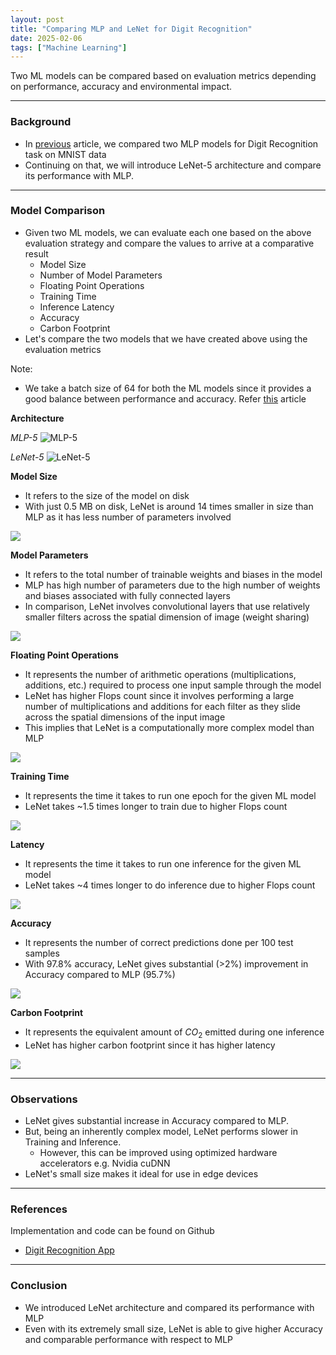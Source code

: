 ```yaml
---
layout: post
title: "Comparing MLP and LeNet for Digit Recognition"
date: 2025-02-06
tags: ["Machine Learning"]
---
```


Two ML models can be compared based on evaluation metrics depending on performance, accuracy and environmental impact.

---

### Background

- In [previous](https://gouherdanish.github.io/2025/02/01/comparing-ml-models.html) article, we compared two MLP models for Digit Recognition task on MNIST data
- Continuing on that, we will introduce LeNet-5 architecture and compare its performance with MLP.

---
### Model Comparison

- Given two ML models, we can evaluate each one based on the above evaluation strategy and compare the values to arrive at a comparative result
    - Model Size
    - Number of Model Parameters
    - Floating Point Operations
    - Training Time
    - Inference Latency
    - Accuracy
    - Carbon Footprint
- Let's compare the two models that we have created above using the evaluation metrics

Note:
- We take a batch size of 64 for both the ML models since it provides a good balance between performance and accuracy. Refer [this](https://gouherdanish.github.io/2024/12/25/effects-of-batch-size.html) article

**Architecture**

_MLP-5_
<img src="{{site.url}}/images/mnist/mlp-5.png" alt="MLP-5">

_LeNet-5_
<img src="{{site.url}}/images/mnist/lenet.png" alt="LeNet-5">

**Model Size**

- It refers to the size of the model on disk
- With just 0.5 MB on disk, LeNet is around 14 times smaller in size than MLP as it has less number of parameters involved

<img src="{{site.url}}/images/mnist/mlp-vs-lenet-comp-g1.png">

**Model Parameters**

- It refers to the total number of trainable weights and biases in the model
- MLP has high number of parameters due to the high number of weights and biases associated with fully connected layers
- In comparison, LeNet involves convolutional layers that use relatively smaller filters across the spatial dimension of image (weight sharing)

<img src="{{site.url}}/images/mnist/mlp-vs-lenet-comp-g2.png">

**Floating Point Operations**

- It represents the number of arithmetic operations (multiplications, additions, etc.) required to process one input sample through the model 
- LeNet has higher Flops count since it involves performing a large number of multiplications and additions for each filter as they slide across the spatial dimensions of the input image
- This implies that LeNet is a computationally more complex model than MLP

<img src="{{site.url}}/images/mnist/mlp-vs-lenet-comp-g3.png">

**Training Time**

- It represents the time it takes to run one epoch for the given ML model
- LeNet takes ~1.5 times longer to train due to higher Flops count

<img src="{{site.url}}/images/mnist/mlp-vs-lenet-comp-g4.png">

**Latency**

- It represents the time it takes to run one inference for the given ML model
- LeNet takes ~4 times longer to do inference due to higher Flops count

<img src="{{site.url}}/images/mnist/mlp-vs-lenet-comp-g5.png">

**Accuracy**

- It represents the number of correct predictions done per 100 test samples
- With 97.8% accuracy, LeNet gives substantial (>2%) improvement in Accuracy compared to MLP (95.7%)

<img src="{{site.url}}/images/mnist/mlp-vs-lenet-comp-g6.png">

**Carbon Footprint**

- It represents the equivalent amount of $CO_2$ emitted during one inference
- LeNet has higher carbon footprint since it has higher latency 

<img src="{{site.url}}/images/mnist/mlp-vs-lenet-comp-g7.png">

---
### Observations

- LeNet gives substantial increase in Accuracy compared to MLP.
- But, being an inherently complex model, LeNet performs slower in Training and Inference. 
    - However, this can be improved using optimized hardware accelerators e.g. Nvidia cuDNN 
- LeNet's small size makes it ideal for use in edge devices

---
### References

Implementation and code can be found on Github
- [Digit Recognition App](https://github.com/gouherdanish/mnist_classification)

---
### Conclusion

- We introduced LeNet architecture and compared its performance with MLP
- Even with its extremely small size, LeNet is able to give higher Accuracy and comparable performance with respect to MLP 